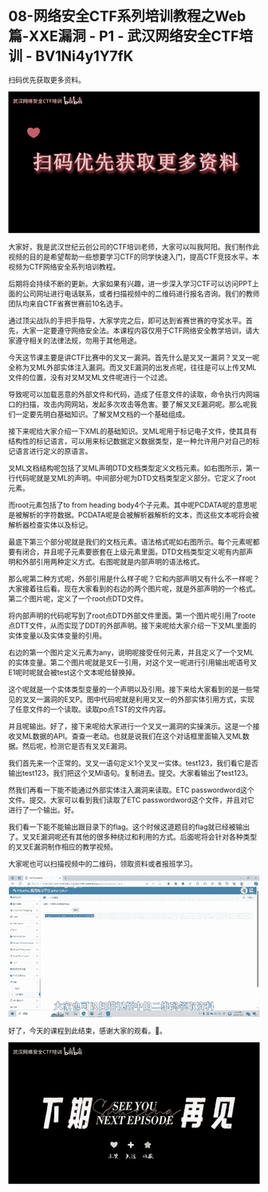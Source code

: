# 08-网络安全CTF系列培训教程之Web篇-XXE漏洞 - P1 - 武汉网络安全CTF培训 - BV1Ni4y1Y7fK

扫码优先获取更多资料。

![](img/48e409ee9339b3cb227aba3011409c17_1.png)

大家好，我是武汉世纪云创公司的CTF培训老师，大家可以叫我阿阳。我们制作此视频的目的是希望帮助一些想要学习CTF的同学快速入门，提高CTF竞技水平。本视频为CTF网络安全系列培训教程。

后期将会持续不断的更新。大家如果有兴趣，进一步深入学习CTF可以访问PPT上面的公司网址进行电话联系，或者扫描视频中的二维码进行报名咨询。我们的教师团队均来自CTF省赛世赛前10名选手。

通过顶尖战队的手把手指导，大家学完之后，即可达到省赛世赛的夺奖水平。首先，大家一定要遵守网络安全法。本课程内容仅用于CTF网络安全教学培训，请大家遵守相关的法律法规，勿用于其他用途。

今天这节课主要是讲CTF比赛中的叉叉一漏洞。首先什么是叉叉一漏洞？叉叉一呢全称为叉ML外部实体注入漏洞。而叉叉E漏洞的出发点呢，往往是可以上传叉ML文件的位置，没有对叉M叉ML文件呢进行一个过滤。

导致呢可以加载恶意的外部文件和代码，造成了任意文件的读取，命令执行内网端口的扫描，攻击内网网站，发起多次攻击等危害。要了解叉叉E漏洞呢。那么呢我们一定要先明白基础知识。了解叉M文档的一个基础组成。

接下来呢给大家介绍一下XML的基础知识。叉ML呢用于标记电子文件，使其具有结构性的标记语言，可以用来标记数据定义数据类型，是一种允许用户对自己的标记语言进行定义的原语言。

叉ML文档结构呢包括了叉ML声明DTD文档类型定义文档元素。如右图所示，第一行代码呢就是叉ML的声明。中间部分呢为DTD文档类型定义部分。它定义了root元素。

而root元素包括了to from heading body4个子元素。其中呢PCDATA呢的意思呢是被解析的字符数据。PCDATA呢是会被解析器解析的文本，而这些文本呢将会被解析器检查实体以及标记。

最底下第三个部分呢就是我们的文档元素。语法格式呢如右图所示。每个元素呢都要有闭合，并且呢子元素要嵌套在上级元素里面。DTD文档类型定义呢有内部声明和外部引用两种定义方式。右图呢就是内部声明的语法格式。

那么呢第二种方式呢，外部引用是什么样子呢？它和内部声明又有什么不一样呢？大家接着往后看。现在大家看到的右边的两个图片呢，就是外部声明的一个格式。第二个图片呢，定义了一个root点DTD文件。

将内部声明的代码呢写到了root点DTD外部文件里面。第一个图片呢引用了roote点DTT文件，从而实现了DDT的外部声明。接下来呢给大家介绍一下叉ML里面的实体变量以及实体变量的引用。

右边的第一个图片定义元素为any，说明呢接受任何元素，并且定义了一个叉ML的实体变量。第二个图片呢就是叉E一引用，对这个叉一呢进行引用输出呢语号叉E1呢时呢就会被test这个文本呢给替换掉。

这个呢就是一个实体类型变量的一个声明以及引用。接下来给大家看到的是一些常见的叉叉一漏洞的E叉P。图中代码呢就是利用叉叉一的外部实体引用方式，实现了任意文件的一个读取。读取po点TST的文件内容。

并且呢输出。好了，接下来呢给大家进行一个叉叉一漏洞的实操演示。这是一个接收叉ML数据的API。查查一老动。也就是说我们在这个对话框里面输入叉ML数据。然后呢，检测它是否有叉叉E漏洞。

我们首先来一个正常的。叉叉一语句定义1个叉叉一实体。test123，我们看它是否输出test123，我们把这个叉MI语句。复制进去。提交。大家看输出了test123。

然我们再看一下能不能通过外部实体注入漏洞来读取。ETC passwordword这个文件。提交。大家可以看到我们读取了ETC passwordword这个文件，并且对它进行了一个输出。好。

我们看一下能不能输出跟目录下的flag。这个时候这道题目的flag就已经被输出了。叉叉E漏洞呢还有其他的很多种绕过和利用的方式。后面呢将会针对各种类型的叉叉E漏洞制作相应的教学视频。

大家呢也可以扫描视频中的二维码，领取资料或者报班学习。

![](img/48e409ee9339b3cb227aba3011409c17_3.png)

好了，今天的课程到此结束，感谢大家的观看。🎼。

![](img/48e409ee9339b3cb227aba3011409c17_5.png)